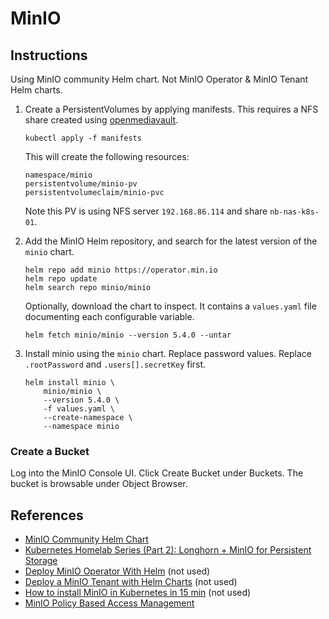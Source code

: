 # MinIO

## Instructions

Using MinIO community Helm chart. Not MinIO Operator & MinIO Tenant Helm charts.

1. Create a PersistentVolumes by applying manifests. This requires a NFS share created using [openmediavault](../openmediavault/README.md).
    ```
    kubectl apply -f manifests
    ```

    This will create the following resources:
    ```
    namespace/minio
    persistentvolume/minio-pv
    persistentvolumeclaim/minio-pvc
    ```

    Note this PV is using NFS server `192.168.86.114` and share `nb-nas-k8s-01`.

2. Add the MinIO Helm repository, and search for the latest version of the `minio` chart.
    ```
    helm repo add minio https://operator.min.io
    helm repo update
    helm search repo minio/minio
    ```

    Optionally, download the chart to inspect. It contains a `values.yaml` file documenting each configurable variable.
    ```
    helm fetch minio/minio --version 5.4.0 --untar
    ```

3. Install minio using the `minio` chart. Replace password values. Replace `.rootPassword` and `.users[].secretKey` first.
    ```
    helm install minio \
        minio/minio \
        --version 5.4.0 \
        -f values.yaml \
        --create-namespace \
        --namespace minio
    ```

### Create a Bucket

Log into the MinIO Console UI. Click Create Bucket under Buckets. The bucket is browsable under Object Browser.

## References

- [MinIO Community Helm Chart](https://github.com/minio/minio/tree/master/helm/minio)
- [Kubernetes Homelab Series (Part 2): Longhorn + MinIO for Persistent Storage](https://pdelarco.medium.com/kubernetes-homelab-series-part-2-longhorn-minio-for-persistent-storage-7f65e0bfbbb8)
- [Deploy MinIO Operator With Helm](https://min.io/docs/minio/kubernetes/upstream/operations/install-deploy-manage/deploy-operator-helm.html) (not used)
- [Deploy a MinIO Tenant with Helm Charts](https://min.io/docs/minio/kubernetes/upstream/operations/install-deploy-manage/deploy-minio-tenant-helm.html) (not used)
- [How to install MinIO in Kubernetes in 15 min](https://dev.to/giveitatry/how-to-install-minio-in-kubernetes-in-15-min-47h9) (not used)
- [MinIO Policy Based Access Management](https://min.io/docs/minio/linux/administration/identity-access-management/policy-based-access-control.html#minio-policy)
